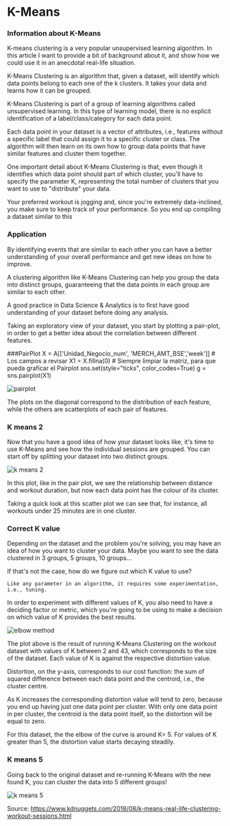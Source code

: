 # K-Means

### Information about K-Means

K-means clustering is a very popular unsupervised learning algorithm. In this article I want to provide a bit of background about it, and show how we could use it in an anecdotal real-life situation.

K-Means Clustering is an algorithm that, given a dataset, will identify which data points belong to each one of the k clusters. It takes your data and learns how it can be grouped.

K-Means Clustering is part of a group of learning algorithms called unsupervised learning. In this type of learning model, there is no explicit identification of a label/class/category for each data point.

Each data point in your dataset is a vector of attributes, i.e., features without a specific label that could assign it to a specific cluster or class. The algorithm will then learn on its own how to group data points that have similar features and cluster them together.

One important detail about K-Means Clustering is that, even though it identifies which data point should part of which cluster, you'll have to specify the parameter K, representing the total number of clusters that you want to use to "distribute" your data.

Your preferred workout is jogging and, since you're extremely data-inclined, you make sure to keep track of your performance. So you end up compiling a dataset similar to this


### Application

By identifying events that are similar to each other you can have a better understanding of your overall performance and get new ideas on how to improve.

A clustering algorithm like K-Means Clustering can help you group the data into distinct groups, guaranteeing that the data points in each group are similar to each other.

A good practice in Data Science & Analytics is to first have good understanding of your dataset before doing any analysis.

Taking an exploratory view of your dataset, you start by plotting a pair-plot, in order to get a better idea about the correlation between different features.

###PairPlot 
X = A[['Unidad_Negocio_num', 'MERCH_AMT_BSE','week']] # Los campos a revisar
X1 = X.fillna(0) # Siempre limpiar la matriz, para que pueda graficar el Pairplot
sns.set(style="ticks", color_codes=True)
g = sns.pairplot(X1)


![pairplot](https://user-images.githubusercontent.com/17385297/50396627-dfc8da00-0749-11e9-9e97-2fd6559442c7.PNG)

The plots on the diagonal correspond to the distribution of each feature, while the others are scatterplots of each pair of features.

### K means 2

Now that you have a good idea of how your dataset looks like, it's time to use K-Means and see how the individual sessions are grouped. You can start off by splitting your dataset into two distinct groups.

![k means 2](https://user-images.githubusercontent.com/17385297/50396679-37ffdc00-074a-11e9-87a1-dde5f96a959e.PNG)


In this plot, like in the pair plot, we see the relationship between distance and workout duration, but now each data point has the colour of its cluster.

Taking a quick look at this scatter plot we can see that, for instance, all workouts under 25 minutes are in one cluster.

### Correct K value

Depending on the dataset and the problem you're solving, you may have an idea of how you want to cluster your data. Maybe you want to see the data clustered in 3 groups, 5 groups, 10 groups…

If that's not the case, how do we figure out which K value to use?

    Like any parameter in an algorithm, it requires some experimentation, i.e., tuning.

In order to experiment with different values of K, you also need to have a deciding factor or metric, which you're going to be using to make a decision on which value of K provides the best results.


![elbow method](https://user-images.githubusercontent.com/17385297/50396801-f6236580-074a-11e9-858e-c151ce20cdd3.PNG)


The plot above is the result of running K-Means Clustering on the workout dataset with values of K between 2 and 43, which corresponds to the size of the dataset. Each value of K is against the respective distortion value.

Distortion, on the y-axis, corresponds to our cost function: the sum of squared difference between each data point and the centroid, i.e., the cluster centre.

As K increases the corresponding distortion value will tend to zero, because you end up having just one data point per cluster. With only one data point in per cluster, the centroid is the data point itself, so the distortion will be equal to zero.

For this dataset, the the elbow of the curve is around K= 5. For values of K greater than 5, the distortion value starts decaying steadily.


### K means 5

Going back to the original dataset and re-running K-Means with the new found K, you can cluster the data into 5 different groups!


![k means 5](https://user-images.githubusercontent.com/17385297/50396762-ac3a7f80-074a-11e9-8670-7ea1f58ad397.PNG)


Source: https://www.kdnuggets.com/2018/08/k-means-real-life-clustering-workout-sessions.html


